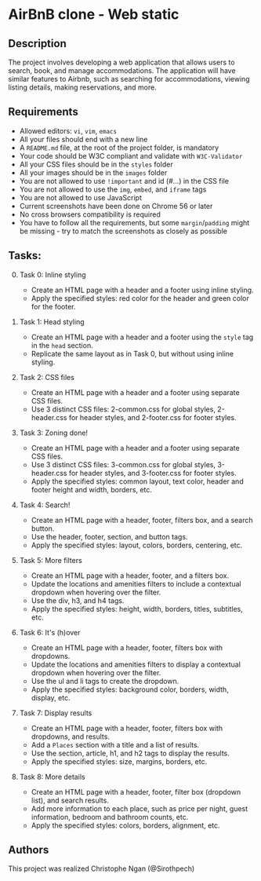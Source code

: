 # AirBnB clone - Web static

## Description

The project involves developing a web application that allows users to search, book, and manage accommodations. The application will have similar features to Airbnb, such as searching for accommodations, viewing listing details, making reservations, and more.

## Requirements

- Allowed editors: `vi`, `vim`, `emacs`
- All your files should end with a new line
- A `README.md` file, at the root of the project folder, is mandatory
- Your code should be W3C compliant and validate with `W3C-Validator`
- All your CSS files should be in the `styles` folder
- All your images should be in the `images` folder
- You are not allowed to use `!important` and id (#...) in the CSS file
- You are not allowed to use the `img`, `embed`, and `iframe` tags
- You are not allowed to use JavaScript
- Current screenshots have been done on Chrome 56 or later
- No cross browsers compatibility is required
- You have to follow all the requirements, but some `margin`/`padding` might be missing - try to match the screenshots as closely as possible


## Tasks:

0. Task 0: Inline styling

   - Create an HTML page with a header and a footer using inline styling.
   - Apply the specified styles: red color for the header and green color for the footer.

1. Task 1: Head styling
   - Create an HTML page with a header and a footer using the `style` tag in the `head` section.
   - Replicate the same layout as in Task 0, but without using inline styling.
2. Task 2: CSS files
   - Create an HTML page with a header and a footer using separate CSS files.
   - Use 3 distinct CSS files: 2-common.css for global styles, 2-header.css for header styles, and 2-footer.css for footer styles.
3. Task 3: Zoning done!
   - Create an HTML page with a header and a footer using separate CSS files.
   - Use 3 distinct CSS files: 3-common.css for global styles, 3-header.css for header styles, and 3-footer.css for footer styles.
   - Apply the specified styles: common layout, text color, header and footer height and width, borders, etc.
4. Task 4: Search!
   - Create an HTML page with a header, footer, filters box, and a search button.
   - Use the header, footer, section, and button tags.
   - Apply the specified styles: layout, colors, borders, centering, etc.
5. Task 5: More filters
   - Create an HTML page with a header, footer, and a filters box.
   - Update the locations and amenities filters to include a contextual dropdown when hovering over the filter.
   - Use the div, h3, and h4 tags.
   - Apply the specified styles: height, width, borders, titles, subtitles, etc.
6. Task 6: It's (h)over
   - Create an HTML page with a header, footer, filters box with dropdowns.
   - Update the locations and amenities filters to display a contextual dropdown when hovering over the filter.
   - Use the ul and li tags to create the dropdown.
   - Apply the specified styles: background color, borders, width, display, etc.
7. Task 7: Display results
   - Create an HTML page with a header, footer, filters box with dropdowns, and results.
   - Add a `Places` section with a title and a list of results.
   - Use the section, article, h1, and h2 tags to display the results.
   - Apply the specified styles: size, margins, borders, etc.
8. Task 8: More details
   - Create an HTML page with a header, footer, filter box (dropdown list), and search results.
   - Add more information to each place, such as price per night, guest information, bedroom and bathroom counts, etc.
   - Apply the specified styles: colors, borders, alignment, etc.


## Authors
This project was realized Christophe Ngan (@Sirothpech)
